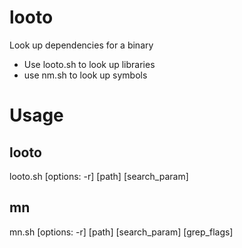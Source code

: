 # looto
Look up dependencies for a binary

- Use looto.sh to look up libraries
- use nm.sh to look up symbols

# Usage

## looto
looto.sh [options: -r] [path] [search_param]

## mn
mn.sh [options: -r] [path] [search_param] [grep_flags]
